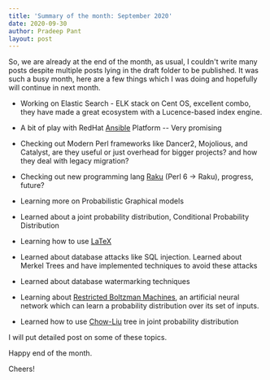 ```yaml
---
title: 'Summary of the month: September 2020'
date: 2020-09-30
author: Pradeep Pant
layout: post
---
```

So, we are already at the end of the month, as usual, I couldn't write many posts despite multiple posts lying in the draft folder to be published. It was such a busy month, here are a few things which I was doing and hopefully will continue in next month.

* Working on Elastic Search - ELK stack on Cent OS, excellent combo, they have made a great ecosystem with a Lucence-based index engine. 

* A bit of play with RedHat [Ansible](https://www.ansible.com/) Platform -- Very promising 

* Checking out Modern Perl frameworks like Dancer2, Mojolious, and Catalyst, are they useful or just overhead for bigger projects? and how they deal with legacy migration?

* Checking out new programming lang [Raku](https://www.raku.org/) (Perl 6 -> Raku), progress, future?

* Learning more on Probabilistic Graphical models 

* Learned about a joint probability distribution, Conditional Probability Distribution

* Learning how to use [LaTeX ](https://en.wikipedia.org/wiki/LaTeX)

* Learned about database attacks like SQL injection. Learned about Merkel Trees and have implemented techniques to avoid these attacks

* Learned about database watermarking techniques

* Learning about [Restricted Boltzman Machines](https://en.wikipedia.org/wiki/Restricted_Boltzmann_machine), an artificial neural network which can learn a probability distribution over its set of inputs.

* Learned how to use [Chow-Liu](https://en.wikipedia.org/wiki/Chow%E2%80%93Liu_tree) tree in joint probability distribution


I will put detailed post on some of these topics.

Happy end of the month.

Cheers!